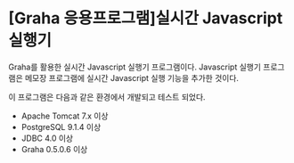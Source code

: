 # [Graha 응용프로그램]실시간 Javascript 실행기

Graha를 활용한 실시간 Javascript 실행기 프로그램이다.  Javascript 실행기 프로그램은 메모장 프로그램에 실시간 Javascript 실행 기능을 추가한 것이다.

이 프로그램은 다음과 같은 환경에서 개발되고 테스트 되었다.

- Apache Tomcat 7.x 이상
- PostgreSQL 9.1.4 이상
- JDBC 4.0 이상
- Graha 0.5.0.6 이상

